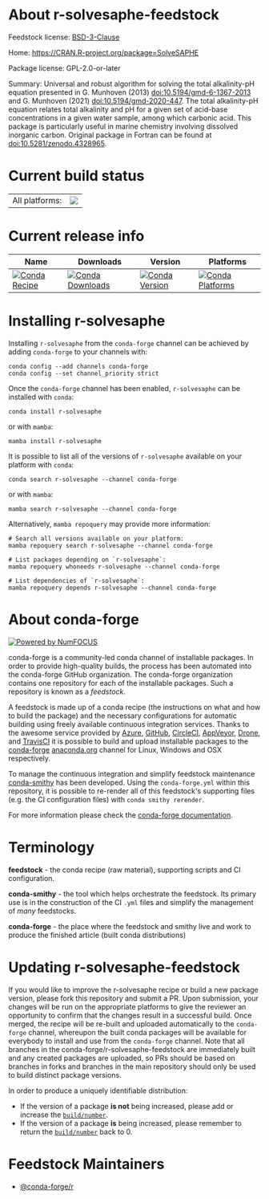 About r-solvesaphe-feedstock
============================

Feedstock license: [BSD-3-Clause](https://github.com/conda-forge/r-solvesaphe-feedstock/blob/main/LICENSE.txt)

Home: https://CRAN.R-project.org/package=SolveSAPHE

Package license: GPL-2.0-or-later

Summary: Universal and robust algorithm for solving the total alkalinity-pH equation presented in G. Munhoven (2013) <doi:10.5194/gmd-6-1367-2013> and G. Munhoven (2021) <doi:10.5194/gmd-2020-447>. The total alkalinity-pH equation relates total alkalinity and pH for a given set of acid-base concentrations in a given water sample, among which carbonic acid. This package is particularly useful in marine chemistry involving dissolved inorganic carbon. Original package in Fortran can be found at <doi:10.5281/zenodo.4328965>.

Current build status
====================


<table><tr><td>All platforms:</td>
    <td>
      <a href="https://dev.azure.com/conda-forge/feedstock-builds/_build/latest?definitionId=14230&branchName=main">
        <img src="https://dev.azure.com/conda-forge/feedstock-builds/_apis/build/status/r-solvesaphe-feedstock?branchName=main">
      </a>
    </td>
  </tr>
</table>

Current release info
====================

| Name | Downloads | Version | Platforms |
| --- | --- | --- | --- |
| [![Conda Recipe](https://img.shields.io/badge/recipe-r--solvesaphe-green.svg)](https://anaconda.org/conda-forge/r-solvesaphe) | [![Conda Downloads](https://img.shields.io/conda/dn/conda-forge/r-solvesaphe.svg)](https://anaconda.org/conda-forge/r-solvesaphe) | [![Conda Version](https://img.shields.io/conda/vn/conda-forge/r-solvesaphe.svg)](https://anaconda.org/conda-forge/r-solvesaphe) | [![Conda Platforms](https://img.shields.io/conda/pn/conda-forge/r-solvesaphe.svg)](https://anaconda.org/conda-forge/r-solvesaphe) |

Installing r-solvesaphe
=======================

Installing `r-solvesaphe` from the `conda-forge` channel can be achieved by adding `conda-forge` to your channels with:

```
conda config --add channels conda-forge
conda config --set channel_priority strict
```

Once the `conda-forge` channel has been enabled, `r-solvesaphe` can be installed with `conda`:

```
conda install r-solvesaphe
```

or with `mamba`:

```
mamba install r-solvesaphe
```

It is possible to list all of the versions of `r-solvesaphe` available on your platform with `conda`:

```
conda search r-solvesaphe --channel conda-forge
```

or with `mamba`:

```
mamba search r-solvesaphe --channel conda-forge
```

Alternatively, `mamba repoquery` may provide more information:

```
# Search all versions available on your platform:
mamba repoquery search r-solvesaphe --channel conda-forge

# List packages depending on `r-solvesaphe`:
mamba repoquery whoneeds r-solvesaphe --channel conda-forge

# List dependencies of `r-solvesaphe`:
mamba repoquery depends r-solvesaphe --channel conda-forge
```


About conda-forge
=================

[![Powered by
NumFOCUS](https://img.shields.io/badge/powered%20by-NumFOCUS-orange.svg?style=flat&colorA=E1523D&colorB=007D8A)](https://numfocus.org)

conda-forge is a community-led conda channel of installable packages.
In order to provide high-quality builds, the process has been automated into the
conda-forge GitHub organization. The conda-forge organization contains one repository
for each of the installable packages. Such a repository is known as a *feedstock*.

A feedstock is made up of a conda recipe (the instructions on what and how to build
the package) and the necessary configurations for automatic building using freely
available continuous integration services. Thanks to the awesome service provided by
[Azure](https://azure.microsoft.com/en-us/services/devops/), [GitHub](https://github.com/),
[CircleCI](https://circleci.com/), [AppVeyor](https://www.appveyor.com/),
[Drone](https://cloud.drone.io/welcome), and [TravisCI](https://travis-ci.com/)
it is possible to build and upload installable packages to the
[conda-forge](https://anaconda.org/conda-forge) [anaconda.org](https://anaconda.org/)
channel for Linux, Windows and OSX respectively.

To manage the continuous integration and simplify feedstock maintenance
[conda-smithy](https://github.com/conda-forge/conda-smithy) has been developed.
Using the ``conda-forge.yml`` within this repository, it is possible to re-render all of
this feedstock's supporting files (e.g. the CI configuration files) with ``conda smithy rerender``.

For more information please check the [conda-forge documentation](https://conda-forge.org/docs/).

Terminology
===========

**feedstock** - the conda recipe (raw material), supporting scripts and CI configuration.

**conda-smithy** - the tool which helps orchestrate the feedstock.
                   Its primary use is in the construction of the CI ``.yml`` files
                   and simplify the management of *many* feedstocks.

**conda-forge** - the place where the feedstock and smithy live and work to
                  produce the finished article (built conda distributions)


Updating r-solvesaphe-feedstock
===============================

If you would like to improve the r-solvesaphe recipe or build a new
package version, please fork this repository and submit a PR. Upon submission,
your changes will be run on the appropriate platforms to give the reviewer an
opportunity to confirm that the changes result in a successful build. Once
merged, the recipe will be re-built and uploaded automatically to the
`conda-forge` channel, whereupon the built conda packages will be available for
everybody to install and use from the `conda-forge` channel.
Note that all branches in the conda-forge/r-solvesaphe-feedstock are
immediately built and any created packages are uploaded, so PRs should be based
on branches in forks and branches in the main repository should only be used to
build distinct package versions.

In order to produce a uniquely identifiable distribution:
 * If the version of a package **is not** being increased, please add or increase
   the [``build/number``](https://docs.conda.io/projects/conda-build/en/latest/resources/define-metadata.html#build-number-and-string).
 * If the version of a package **is** being increased, please remember to return
   the [``build/number``](https://docs.conda.io/projects/conda-build/en/latest/resources/define-metadata.html#build-number-and-string)
   back to 0.

Feedstock Maintainers
=====================

* [@conda-forge/r](https://github.com/conda-forge/r/)

